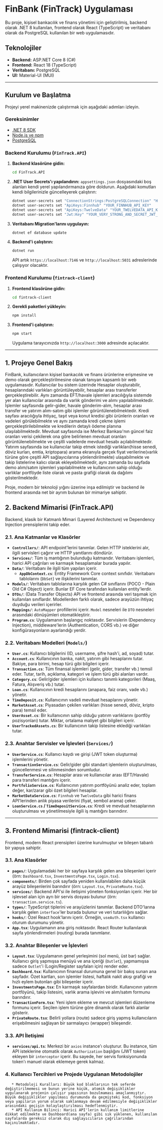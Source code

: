 # FinBank (FinTrack) Uygulaması

Bu proje, kişisel bankacılık ve finans yönetimi için geliştirilmiş, backend olarak .NET 8 kullanılan, frontend olarak React (TypeScript) ve veritabanı olarak da PostgreSQL kullanılan bir web uygulamasıdır.

## Teknolojiler

- **Backend:** ASP.NET Core 8 (C#)
- **Frontend:** React 18 (TypeScript)
- **Veritabanı:** PostgreSQL
- **UI:** Material-UI (MUI)

---

## Kurulum ve Başlatma

Projeyi yerel makinenizde çalıştırmak için aşağıdaki adımları izleyin.

### Gereksinimler

- [.NET 8 SDK](https://dotnet.microsoft.com/download/dotnet/8.0)
- [Node.js ve npm](https://nodejs.org/en/)
- [PostgreSQL](https://www.postgresql.org/download/)

### Backend Kurulumu (`FinTrack.API`)

1.  **Backend klasörüne gidin:**
    ```bash
    cd FinTrack.API
    ```

2.  **.NET User Secrets'ı yapılandırın:**
    `appsettings.json` dosyasındaki boş alanları kendi yerel yapılandırmanıza göre doldurun. Aşağıdaki komutları kendi bilgilerinizle güncelleyerek çalıştırın:
    ```bash
    dotnet user-secrets set "ConnectionStrings:PostgreSQLConnection" "Host=localhost;Port=5432;Database=FinTrackDb;Username=YOUR_USERNAME;Password=YOUR_PASSWORD"
    dotnet user-secrets set "ApiKeys:Finnhub" "YOUR_FINNHUB_API_KEY"
    dotnet user-secrets set "ApiKeys:TwelveData" "YOUR_TWELVEDATA_API_KEY"
    dotnet user-secrets set "Jwt:Key" "YOUR_VERY_STRONG_AND_SECRET_JWT_KEY_AT_LEAST_16_CHARS"
    ```

3.  **Veritabanı Migration'larını uygulayın:**
    ```bash
    dotnet ef database update
    ```

4.  **Backend'i çalıştırın:**
    ```bash
    dotnet run
    ```
    API artık `https://localhost:7146` ve `http://localhost:5031` adreslerinde çalışıyor olacaktır.

### Frontend Kurulumu (`fintrack-client`)

1.  **Frontend klasörüne gidin:**
    ```bash
    cd fintrack-client
    ```

2.  **Gerekli paketleri yükleyin:**
    ```bash
    npm install
    ```

3.  **Frontend'i çalıştırın:**
    ```bash
    npm start
    ```
    Uygulama tarayıcınızda `http://localhost:3000` adresinde açılacaktır.

---

## 1. Projeye Genel Bakış

FinBank, kullanıcıların kişisel bankacılık ve finans ürünlerine erişmesine ve demo olarak gerçekleştirilmesine olanak tanıyan kapsamlı bir web uygulamasıdır. Kullanıcılar bu sistem üzerinde Hesaplar oluşturabilir, hesaplarındaki varlıkları görüntüleyebilir, hesaplar arası transferler gerçekleştirebilir. Aynı zamanda EFT/havale işlemleri aracılığıyla sistemde yer alan kullanıcılar arasında da varlık gönderimi ve alımı yapılabilmektedir. İşlemler sayfasında gelir-gider, havale gönderim-alım, hesaplar arası transfer ve yatırım alım-satım gibi işlemler görüntülenebilmektedir. Kredi sayfası aracılığıyla ihtiyaç, taşıt veya konut kredisi gibi ürünlerin oranları ve vadeleri görülebilmekte ve aynı zamanda kredi çekme işlemi gerçekleştirilebilmekte ve kredilerin detaylı ödeme planına ulaşılabilmektedir. Mevduat sayfasında ise Merkez Bankası'nın güncel faiz oranları verisi çekilerek ona göre belirlenen mevduat oranları görüntülenebilmekte ve çeşitli vadelerde mevduat hesabı açılabilmektedir. Yatırım sayfasında ise kullanıcılar takip etmek istediği varlıkları(hisse senedi, döviz kurları, emtia, kriptopara) arama ekranıyla gerçek fiyat verilerine(varlık türüne göre çeşitli API sağlayıcılarına yönlendirilmekte) ulaşabilmekte ve takip listelerine kalıcı olarak ekleyebilmektedir, aynı zamanda bu sayfada demo alım/satım işlemleri yapılabilmekte ve kullanıcının sahip olduğu varlıklar portföyde liste olarak ve pasta grafiği olarak da dağılımı gösterilmektedir.

Proje, modern bir teknoloji yığını üzerine inşa edilmiştir ve backend ile frontend arasında net bir ayrım bulunan bir mimariye sahiptir.

## 2. Backend Mimarisi (FinTrack.API)

Backend, klasik bir Katmanlı Mimari (Layered Architecture) ve Dependency Injection prensiplerini takip eder.

### 2.1. Ana Katmanlar ve Klasörler

- **`Controllers/`**: API endpoint'lerini tanımlar. Gelen HTTP isteklerini alır, ilgili servisleri çağırır ve HTTP yanıtlarını döndürür.
- **`Services/`**: Tüm iş mantığının bulunduğu katmandır. Veritabanı işlemleri, harici API çağrıları ve karmaşık hesaplamalar burada yapılır.
- **`Data/`**: Veritabanı ile ilgili tüm yapıları içerir.
  - **`AppDbContext.cs`**: Entity Framework Core context sınıfıdır. Veritabanı tablolarını (`DbSet`) ve ilişkilerini tanımlar.
- **`Models/`**: Veritabanı tablolarına karşılık gelen C# sınıflarını (POCO - Plain Old C# Object) içerir. Bunlar EF Core tarafından kullanılan entity'lerdir.
- **`DTOs/`**: (Data Transfer Objects) API ve frontend arasında veri taşımak için kullanılan sınıflardır. Modellerden farklı olarak, sadece arayüzün ihtiyaç duyduğu verileri içerirler.
- **`Mappings/`**: `AutoMapper` profillerini içerir. `Model` nesneleri ile `DTO` nesneleri arasındaki dönüşümleri otomatikleştirir.
- **`Program.cs`**: Uygulamanın başlangıç noktasıdır. Servislerin (Dependency Injection), middleware'lerin (Authentication, CORS vb.) ve diğer konfigürasyonların ayarlandığı yerdir.

### 2.2. Veritabanı Modelleri (`Models/`)

- **`User.cs`**: Kullanıcı bilgilerini (ID, username, şifre hash'i, ad, soyad) tutar.
- **`Account.cs`**: Kullanıcının banka, nakit, yatırım gibi hesaplarını tutar. Bakiye, para birimi, hesap türü gibi bilgileri içerir.
- **`Transaction.cs`**: Tüm finansal işlemleri (gelir, gider, transfer vb.) temsil eder. Tutar, tarih, açıklama, kategori ve işlem türü gibi alanları vardır.
- **`Category.cs`**: Gelir/gider işlemleri için kullanıcı tanımlı kategorileri (Maaş, Fatura, Alışveriş vb.) tutar.
- **`Loan.cs`**: Kullanıcının kredi hesaplarını (anapara, faiz oranı, vade vb.) yönetir.
- **`TimeDeposit.cs`**: Kullanıcının vadeli mevduat hesaplarını yönetir.
- **`MarketAsset.cs`**: Piyasadan çekilen varlıkları (hisse senedi, döviz, kripto para) temsil eder.
- **`UserAsset.cs`**: Bir kullanıcının sahip olduğu yatırım varlıklarını (portföy pozisyonları) tutar. Miktar, ortalama maliyet gibi bilgileri içerir.
- **`UserTrackedAssets.cs`**: Bir kullanıcının takip listesine eklediği varlıkları tutar.

### 2.3. Anahtar Servisler ve İşlevleri (`Services/`)

- **`UserService.cs`**: Kullanıcı kaydı ve girişi (JWT token oluşturma) işlemlerini yönetir.
- **`TransactionService.cs`**: Gelir/gider gibi standart işlemlerin oluşturulması, güncellenmesi ve silinmesinden sorumludur.
- **`TransferService.cs`**: Hesaplar arası ve kullanıcılar arası (EFT/Havale) para transferi mantığını içerir.
- **`PortfolioService.cs`**: Kullanıcının yatırım portföyünü analiz eder, toplam değer, kar/zarar gibi özet bilgileri hesaplar.
- **`MarketDataService.cs`**: `Finnhub` ve `TwelveData` gibi harici finans API'lerinden anlık piyasa verilerini (fiyat, sembol arama) çeker.
- **`LoanService.cs` / `TimeDepositService.cs`**: Kredi ve mevduat hesaplarının oluşturulması ve yönetilmesiyle ilgili iş mantığını barındırır.

---

## 3. Frontend Mimarisi (fintrack-client)

Frontend, modern React prensipleri üzerine kurulmuştur ve bileşen tabanlı bir yapıya sahiptir.

### 3.1. Ana Klasörler

- **`pages/`**: Uygulamadaki her bir sayfaya karşılık gelen ana bileşenleri içerir (örn: `Dashboard.tsx`, `InvestmentsPage.tsx`, `Login.tsx`).
- **`components/`**: Birden çok sayfada yeniden kullanılabilen daha küçük arayüz bileşenlerini barındırır (örn: `Layout.tsx`, `PrivateRoute.tsx`).
- **`services/`**: Backend API'si ile iletişimi yöneten fonksiyonları içerir. Her bir işlevsel alan için ayrı bir servis dosyası bulunur (örn: `transaction.service.ts`).
- **`types/`**: TypeScript tiplerini ve arayüzlerini tanımlar. Backend DTO'larına karşılık gelen `interface`'ler burada bulunur ve veri tutarlılığını sağlar.
- **`hooks/`**: Özel React hook'larını içerir. Örneğin, `useAuth.tsx` kullanıcı oturum durumunu yönetir.
- **`App.tsx`**: Uygulamanın ana giriş noktasıdır. React Router kullanılarak sayfa yönlendirmeleri (routing) burada tanımlanır.

### 3.2. Anahtar Bileşenler ve İşlevleri

- **`Layout.tsx`**: Uygulamanın genel yerleşimini (sol menü, üst bar) sağlar. Kullanıcı giriş yapmışsa menüyü ve ana içeriği (`Outlet`), yapmamışsa sadece `Outlet`'i (Login/Register sayfaları için) render eder.
- **`Dashboard.tsx`**: Kullanıcının finansal durumuna genel bir bakış sunan ana sayfadır. Özet kartları, son işlemler listesi, haftalık nakit akışı grafiği ve hızlı eylem butonları gibi bileşenler içerir.
- **`InvestmentsPage.tsx`**: En karmaşık sayfalardan biridir. Kullanıcının yatırım portföyünü, takip listesini, varlık arama işlevini ve alım/satım formunu barındırır.
- **`TransactionForm.tsx`**: Yeni işlem ekleme ve mevcut işlemleri düzenleme formunu içerir. Seçilen işlem türüne göre dinamik olarak farklı alanlar gösterir.
- **`PrivateRoute.tsx`**: Belirli yollara (route) sadece giriş yapmış kullanıcıların erişebilmesini sağlayan bir sarmalayıcı (wrapper) bileşendir.

### 3.3. API İletişimi

- **`services/api.ts`**: Merkezi bir `axios` instance'ı oluşturur. Bu instance, tüm API isteklerine otomatik olarak `Authorization` başlığını (JWT token) ekleyen bir `interceptor` içerir. Bu sayede, her servis fonksiyonunda token'ı manuel olarak eklemeye gerek kalmaz.


### 4. Kullanıcı Tercihleri ve Projede Uygulanan Metodolojiler
       * Metodoloji Kuralları: Büyük kod bloklarının tek seferde değiştirilmemesi ve bunun yerine küçük, atomik değişiklikler uygulanarak projenin çalışır yapısının bozulmaması amaçlanmıştır. Büyük değişiklikler yapılması durumunda da geçmişteki kod, fonksiyon veya yapıların yorum olarak saklanmaya devam edilmesiyle değişiklikler arasındaki geçişin kolaylaştırılması hedeflenmiştir. 
       * API Kullanım Bilinci: Harici API'lerin kullanım limitlerine dikkat edilmekte ve Dashboard(ana sayfa) gibi sık yüklenen, kullanılan sayfalarda gereksiz olarak dış sağlayıcıların çağrılarından kaçınılmaktadır.
